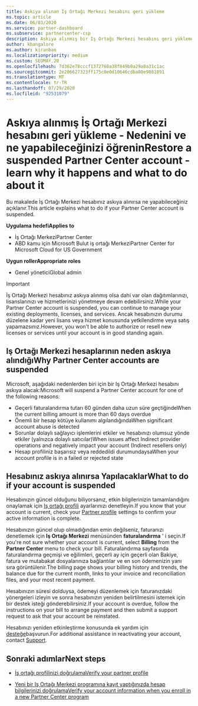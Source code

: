 ```yaml
---
title: Askıya alınan İş Ortağı Merkezi hesabını geri yükleme
ms.topic: article
ms.date: 06/03/2020
ms.service: partner-dashboard
ms.subservice: partnercenter-csp
description: Askıya alınmış bir Iş Ortağı Merkezi hesabını geri yüklemeyi, Iş ortağı hesabının neden askıya alınacağını ve askıya alma sırasında hesabınızı nasıl kullanabileceğinizi öğrenin.
author: kbangalore
ms.author: kiranban
ms.localizationpriority: medium
ms.custom: SEOMAY.20
ms.openlocfilehash: 7d362e78cccf1372760a38f849b0a29a0a31c1ac
ms.sourcegitcommit: 2e206627323ff175c0e0d10646cdba80e9881891
ms.translationtype: MT
ms.contentlocale: tr-TR
ms.lasthandoff: 07/29/2020
ms.locfileid: "92531079"
---
```

# <a name="restore-a-suspended-partner-center-account---learn-why-it-happens-and-what-to-do-about-it"></a><span data-ttu-id="821e5-103">Askıya alınmış İş Ortağı Merkezi hesabını geri yükleme - Nedenini ve ne yapabileceğinizi öğrenin</span><span class="sxs-lookup"><span data-stu-id="821e5-103">Restore a suspended Partner Center account - learn why it happens and what to do about it</span></span>

<span data-ttu-id="821e5-104">Bu makalede İş Ortağı Merkezi hesabınız askıya alınırsa ne yapabileceğiniz açıklanır.</span><span class="sxs-lookup"><span data-stu-id="821e5-104">This article explains what to do if your Partner Center account is suspended.</span></span>

<span data-ttu-id="821e5-105">**Uygulama hedefi**</span><span class="sxs-lookup"><span data-stu-id="821e5-105">**Applies to**</span></span>

-  <span data-ttu-id="821e5-106">İş Ortağı Merkezi</span><span class="sxs-lookup"><span data-stu-id="821e5-106">Partner Center</span></span>
-  <span data-ttu-id="821e5-107">ABD kamu için Microsoft Bulut iş ortağı Merkezi</span><span class="sxs-lookup"><span data-stu-id="821e5-107">Partner Center for Microsoft Cloud for US Government</span></span>

<span data-ttu-id="821e5-108">**Uygun roller**</span><span class="sxs-lookup"><span data-stu-id="821e5-108">**Appropriate roles**</span></span>

- <span data-ttu-id="821e5-109">Genel yönetici</span><span class="sxs-lookup"><span data-stu-id="821e5-109">Global admin</span></span>


> [!IMPORTANT]  
> <span data-ttu-id="821e5-110">İş Ortağı Merkezi hesabınız askıya alınmış olsa dahi var olan dağıtımlarınızı, lisanslarınızı ve hizmetlerinizi yönetmeye devam edebilirsiniz.</span><span class="sxs-lookup"><span data-stu-id="821e5-110">While your Partner Center account is suspended, you can continue to manage your existing deployments, licenses, and services.</span></span> <span data-ttu-id="821e5-111">Ancak hesabınızın durumu düzelene kadar yeni lisans veya hizmet konusunda yetkilendirme veya satış yapamazsınız.</span><span class="sxs-lookup"><span data-stu-id="821e5-111">However, you won't be able to authorize or resell new licenses or services until your account is in good standing again.</span></span>

## <a name="why-partner-center-accounts-are-suspended"></a><span data-ttu-id="821e5-112">Iş Ortağı Merkezi hesaplarının neden askıya alındığı</span><span class="sxs-lookup"><span data-stu-id="821e5-112">Why Partner Center accounts are suspended</span></span>

<span data-ttu-id="821e5-113">Microsoft, aşağıdaki nedenlerden biri için bir Iş Ortağı Merkezi hesabını askıya alacak:</span><span class="sxs-lookup"><span data-stu-id="821e5-113">Microsoft will suspend a Partner Center account for one of the following reasons:</span></span>

- <span data-ttu-id="821e5-114">Geçerli faturalandırma tutarı 60 günden daha uzun süre geçtiğinde</span><span class="sxs-lookup"><span data-stu-id="821e5-114">When the current billing amount is more than 60 days overdue</span></span> 
- <span data-ttu-id="821e5-115">Önemli bir hesap kötüye kullanımı algılandığında</span><span class="sxs-lookup"><span data-stu-id="821e5-115">When significant account abuse is detected</span></span>
- <span data-ttu-id="821e5-116">Sorunlar dolaylı sağlayıcı işlemlerini etkiler ve hesabınızı olumsuz yönde etkiler (yalnızca dolaylı satıcılar)</span><span class="sxs-lookup"><span data-stu-id="821e5-116">When issues affect Indirect provider operations and negatively impact your account (Indirect resellers only)</span></span>
- <span data-ttu-id="821e5-117">Hesap profiliniz başarısız veya reddedildi durumundaysa</span><span class="sxs-lookup"><span data-stu-id="821e5-117">When your account profile is in a failed or rejected state</span></span>

## <a name="what-to-do-if-your-account-is-suspended"></a><span data-ttu-id="821e5-118">Hesabınız askıya alınırsa Yapılacaklar</span><span class="sxs-lookup"><span data-stu-id="821e5-118">What to do if your account is suspended</span></span>

<span data-ttu-id="821e5-119">Hesabınızın güncel olduğunu biliyorsanız, etkin bilgilerinizin tamamlandığını onaylamak için [Iş ortağı profili](https://partner.microsoft.com/pcv/accountsettings/partnerprofile) ayarlarınızı denetleyin.</span><span class="sxs-lookup"><span data-stu-id="821e5-119">If you know that your account is current, check your [Partner profile](https://partner.microsoft.com/pcv/accountsettings/partnerprofile) settings to confirm your active information is complete.</span></span> 

<span data-ttu-id="821e5-120">Hesabınızın güncel olup olmadığından emin değilseniz, faturanızı denetlemek için **Iş Ortağı Merkezi** menüsünden **faturalandırma** ' i seçin.</span><span class="sxs-lookup"><span data-stu-id="821e5-120">If you're not sure whether your account is current, select **Billing** from the **Partner Center** menu to check your bill.</span></span> <span data-ttu-id="821e5-121">Faturalandırma sayfasında faturalandırma geçmişi ve eğilimleri, geçerli ay için geçerli olan Bakiye, fatura ve mutabakat dosyalarınıza bağlantılar ve en son ödemenizin yanı sıra görüntülenir.</span><span class="sxs-lookup"><span data-stu-id="821e5-121">The billing page shows your billing history and trends, the balance due for the current month, links to your invoice and reconciliation files, and your most recent payment.</span></span>

<span data-ttu-id="821e5-122">Hesabınızın süresi dolduysa, ödemeyi düzenlemek için faturanızdaki yönergeleri izleyin ve sonra hesabınızın yeniden belirtilmesini istemek için bir destek isteği gönderebilirsiniz.</span><span class="sxs-lookup"><span data-stu-id="821e5-122">If your account is overdue, follow the instructions on your bill to arrange payment and then submit a support request to ask that your account be reinstated.</span></span> 

<span data-ttu-id="821e5-123">Hesabınızı yeniden etkinleştirme konusunda ek yardım için [desteğe](https://partner.microsoft.com/dashboard/support/csp/servicerequests/create)başvurun.</span><span class="sxs-lookup"><span data-stu-id="821e5-123">For additional assistance in reactivating your account, contact [Support](https://partner.microsoft.com/dashboard/support/csp/servicerequests/create).</span></span>

## <a name="next-steps"></a><span data-ttu-id="821e5-124">Sonraki adımlar</span><span class="sxs-lookup"><span data-stu-id="821e5-124">Next steps</span></span>

- [<span data-ttu-id="821e5-125">İş ortağı profilinizi doğrulama</span><span class="sxs-lookup"><span data-stu-id="821e5-125">Verify your partner profile</span></span>](update-your-partner-profile.md)

- [<span data-ttu-id="821e5-126">Yeni bir Iş Ortağı Merkezi programına kayıt yaptığınızda hesap bilgilerinizi doğrulama</span><span class="sxs-lookup"><span data-stu-id="821e5-126">Verify your account information when you enroll in a new Partner Center program</span></span>](verification-responses.md)
